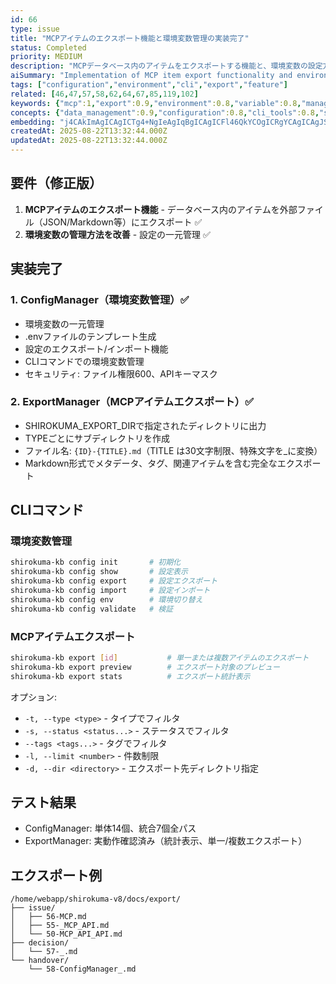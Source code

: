 ```yaml
---
id: 66
type: issue
title: "MCPアイテムのエクスポート機能と環境変数管理の実装完了"
status: Completed
priority: MEDIUM
description: "MCPデータベース内のアイテムをエクスポートする機能と、環境変数の設定方法を改善する"
aiSummary: "Implementation of MCP item export functionality and environment variable management system with CLI commands, security features, and comprehensive testing"
tags: ["configuration","environment","cli","export","feature"]
related: [46,47,57,58,62,64,67,85,119,102]
keywords: {"mcp":1,"export":0.9,"environment":0.8,"variable":0.8,"management":0.8}
concepts: {"data_management":0.9,"configuration":0.8,"cli_tools":0.8,"security":0.7,"file_system":0.7}
embedding: "j4CAkImAgICAgICTg4+NgIeAgIqBgICAgICFl46QkYCOgICRgYCAgICAgJSWlY6AhYCAkImAgICAgIaOlJqRgICAgIiSgICAgICSkZemjICCgICBk4CAgICAmZeRoYOAi4CAgYuAgICAgJWWh5eAgJGAgIiCgICAgICIjYCShIA="
createdAt: 2025-08-22T13:32:44.000Z
updatedAt: 2025-08-22T13:32:44.000Z
---
```


## 要件（修正版）
1. **MCPアイテムのエクスポート機能** - データベース内のアイテムを外部ファイル（JSON/Markdown等）にエクスポート ✅
2. **環境変数の管理方法を改善** - 設定の一元管理 ✅

## 実装完了

### 1. ConfigManager（環境変数管理）✅
- 環境変数の一元管理
- .envファイルのテンプレート生成
- 設定のエクスポート/インポート機能
- CLIコマンドでの環境変数管理
- セキュリティ: ファイル権限600、APIキーマスク

### 2. ExportManager（MCPアイテムエクスポート）✅
- SHIROKUMA_EXPORT_DIRで指定されたディレクトリに出力
- TYPEごとにサブディレクトリを作成
- ファイル名: `{ID}-{TITLE}.md`（TITLE は30文字制限、特殊文字を_に変換）
- Markdown形式でメタデータ、タグ、関連アイテムを含む完全なエクスポート

## CLIコマンド

### 環境変数管理
```bash
shirokuma-kb config init       # 初期化
shirokuma-kb config show       # 設定表示
shirokuma-kb config export     # 設定エクスポート
shirokuma-kb config import     # 設定インポート
shirokuma-kb config env        # 環境切り替え
shirokuma-kb config validate   # 検証
```

### MCPアイテムエクスポート
```bash
shirokuma-kb export [id]           # 単一または複数アイテムのエクスポート
shirokuma-kb export preview        # エクスポート対象のプレビュー
shirokuma-kb export stats          # エクスポート統計表示
```

オプション:
- `-t, --type <type>` - タイプでフィルタ
- `-s, --status <status...>` - ステータスでフィルタ
- `--tags <tags...>` - タグでフィルタ
- `-l, --limit <number>` - 件数制限
- `-d, --dir <directory>` - エクスポート先ディレクトリ指定

## テスト結果
- ConfigManager: 単体14個、統合7個全パス
- ExportManager: 実動作確認済み（統計表示、単一/複数エクスポート）

## エクスポート例
```
/home/webapp/shirokuma-v8/docs/export/
├── issue/
│   ├── 56-MCP.md
│   ├── 55-_MCP_API.md
│   └── 50-MCP_API_API.md
├── decision/
│   └── 57-_.md
└── handover/
    └── 58-ConfigManager_.md
```